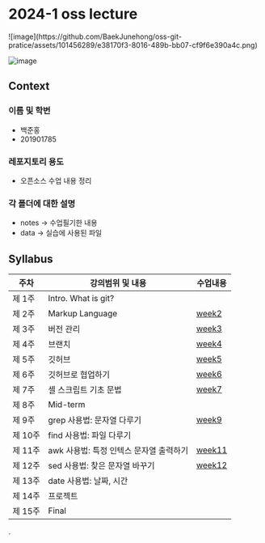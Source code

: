 # 2024-1 oss lecture  

<div>  
![image](https://github.com/BaekJunehong/oss-git-pratice/assets/101456289/e38170f3-8016-489b-bb07-cf9f6e390a4c.png)  
  
![image](https://github.com/BaekJunehong/oss-git-pratice/assets/101456289/085e8562-c197-4c98-b7c5-812a28f726cf.png)  

</div>

## Context    
### 이름 및 학번    
- 백준홍
- 201901785  
### 레포지토리 용도  
- 오픈소스 수업 내용 정리  
### 각 폴더에 대한 설명  
- notes -> 수업필기한 내용  
- data -> 실습에 사용된 파일  

## Syllabus   

| 주차 | 강의범위 및 내용 | 수업내용 |  
| ------ | ------ | ------ |  
| 제 1주 | Intro. What is git? |  
| 제 2주 | Markup Language | [week2](https://github.com/BaekJunehong/oss-git-pratice/blob/main/notes/w02.md) |   
| 제 3주 | 버전 관리 | [week3](https://github.com/BaekJunehong/oss-git-pratice/blob/main/notes/w03.md) |    
| 제 4주 | 브랜치 | [week4](https://github.com/BaekJunehong/oss-git-pratice/blob/main/notes/w04.md) | 
| 제 5주 | 깃허브 | [week5](https://github.com/BaekJunehong/oss-git-pratice/blob/main/notes/w05.md) | 
| 제 6주 | 깃허브로 협업하기 | [week6](https://github.com/BaekJunehong/oss-git-pratice/blob/main/notes/w05.md) | 
| 제 7주 | 셸 스크립트 기초 문법 | [week7](https://github.com/BaekJunehong/oss-git-pratice/blob/main/notes/w06.md) | 
| 제 8주 | Mid-term  |  
| 제 9주 | grep 사용법: 문자열 다루기  | [week9](https://github.com/BaekJunehong/oss-git-pratice/blob/main/notes/w09.md) | 
| 제 10주 | find 사용법: 파일 다루기  |
| 제 11주 | awk 사용법: 특정 인텍스 문자열 출력하기 | [week11](https://github.com/BaekJunehong/oss-git-pratice/blob/main/notes/w11.md) | 
| 제 12주 | sed 사용법: 찾은 문자열 바꾸기 | [week12](https://github.com/BaekJunehong/oss-git-pratice/blob/main/notes/w12.md) | 
| 제 13주 | date 사용법: 날짜, 시간  | 
| 제 14주 | 프로젝트 |
| 제 15주 | Final  |  


.  

